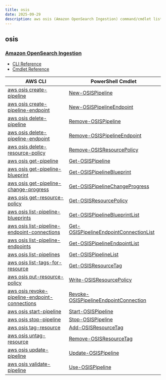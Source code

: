 ```yaml
---
title: osis
date: 2025-09-29
description: aws osis (Amazon OpenSearch Ingestion) command/cmdlet list.
---
```


## osis

### [Amazon OpenSearch Ingestion](https://aws.amazon.com/opensearch-service/features/integration/)

* [CLI Reference](https://awscli.amazonaws.com/v2/documentation/api/latest/reference/osis/index.html)
* [Cmdlet Reference](https://docs.aws.amazon.com/powershell/latest/reference/items/OSIS_cmdlets.html)

|AWS CLI|PowerShell Cmdlet|
|----|----|
|[aws osis create-pipeline](https://awscli.amazonaws.com/v2/documentation/api/latest/reference/osis/create-pipeline.html)|[New-OSISPipeline](https://docs.aws.amazon.com/powershell/latest/reference/items/New-OSISPipeline.html)|
|[aws osis create-pipeline-endpoint](https://awscli.amazonaws.com/v2/documentation/api/latest/reference/osis/create-pipeline-endpoint.html)|[New-OSISPipelineEndpoint](https://docs.aws.amazon.com/powershell/latest/reference/items/New-OSISPipelineEndpoint.html)|
|[aws osis delete-pipeline](https://awscli.amazonaws.com/v2/documentation/api/latest/reference/osis/delete-pipeline.html)|[Remove-OSISPipeline](https://docs.aws.amazon.com/powershell/latest/reference/items/Remove-OSISPipeline.html)|
|[aws osis delete-pipeline-endpoint](https://awscli.amazonaws.com/v2/documentation/api/latest/reference/osis/delete-pipeline-endpoint.html)|[Remove-OSISPipelineEndpoint](https://docs.aws.amazon.com/powershell/latest/reference/items/Remove-OSISPipelineEndpoint.html)|
|[aws osis delete-resource-policy](https://awscli.amazonaws.com/v2/documentation/api/latest/reference/osis/delete-resource-policy.html)|[Remove-OSISResourcePolicy](https://docs.aws.amazon.com/powershell/latest/reference/items/Remove-OSISResourcePolicy.html)|
|[aws osis get-pipeline](https://awscli.amazonaws.com/v2/documentation/api/latest/reference/osis/get-pipeline.html)|[Get-OSISPipeline](https://docs.aws.amazon.com/powershell/latest/reference/items/Get-OSISPipeline.html)|
|[aws osis get-pipeline-blueprint](https://awscli.amazonaws.com/v2/documentation/api/latest/reference/osis/get-pipeline-blueprint.html)|[Get-OSISPipelineBlueprint](https://docs.aws.amazon.com/powershell/latest/reference/items/Get-OSISPipelineBlueprint.html)|
|[aws osis get-pipeline-change-progress](https://awscli.amazonaws.com/v2/documentation/api/latest/reference/osis/get-pipeline-change-progress.html)|[Get-OSISPipelineChangeProgress](https://docs.aws.amazon.com/powershell/latest/reference/items/Get-OSISPipelineChangeProgress.html)|
|[aws osis get-resource-policy](https://awscli.amazonaws.com/v2/documentation/api/latest/reference/osis/get-resource-policy.html)|[Get-OSISResourcePolicy](https://docs.aws.amazon.com/powershell/latest/reference/items/Get-OSISResourcePolicy.html)|
|[aws osis list-pipeline-blueprints](https://awscli.amazonaws.com/v2/documentation/api/latest/reference/osis/list-pipeline-blueprints.html)|[Get-OSISPipelineBlueprintList](https://docs.aws.amazon.com/powershell/latest/reference/items/Get-OSISPipelineBlueprintList.html)|
|[aws osis list-pipeline-endpoint-connections](https://awscli.amazonaws.com/v2/documentation/api/latest/reference/osis/list-pipeline-endpoint-connections.html)|[Get-OSISPipelineEndpointConnectionList](https://docs.aws.amazon.com/powershell/latest/reference/items/Get-OSISPipelineEndpointConnectionList.html)|
|[aws osis list-pipeline-endpoints](https://awscli.amazonaws.com/v2/documentation/api/latest/reference/osis/list-pipeline-endpoints.html)|[Get-OSISPipelineEndpointList](https://docs.aws.amazon.com/powershell/latest/reference/items/Get-OSISPipelineEndpointList.html)|
|[aws osis list-pipelines](https://awscli.amazonaws.com/v2/documentation/api/latest/reference/osis/list-pipelines.html)|[Get-OSISPipelineList](https://docs.aws.amazon.com/powershell/latest/reference/items/Get-OSISPipelineList.html)|
|[aws osis list-tags-for-resource](https://awscli.amazonaws.com/v2/documentation/api/latest/reference/osis/list-tags-for-resource.html)|[Get-OSISResourceTag](https://docs.aws.amazon.com/powershell/latest/reference/items/Get-OSISResourceTag.html)|
|[aws osis put-resource-policy](https://awscli.amazonaws.com/v2/documentation/api/latest/reference/osis/put-resource-policy.html)|[Write-OSISResourcePolicy](https://docs.aws.amazon.com/powershell/latest/reference/items/Write-OSISResourcePolicy.html)|
|[aws osis revoke-pipeline-endpoint-connections](https://awscli.amazonaws.com/v2/documentation/api/latest/reference/osis/revoke-pipeline-endpoint-connections.html)|[Revoke-OSISPipelineEndpointConnection](https://docs.aws.amazon.com/powershell/latest/reference/items/Revoke-OSISPipelineEndpointConnection.html)|
|[aws osis start-pipeline](https://awscli.amazonaws.com/v2/documentation/api/latest/reference/osis/start-pipeline.html)|[Start-OSISPipeline](https://docs.aws.amazon.com/powershell/latest/reference/items/Start-OSISPipeline.html)|
|[aws osis stop-pipeline](https://awscli.amazonaws.com/v2/documentation/api/latest/reference/osis/stop-pipeline.html)|[Stop-OSISPipeline](https://docs.aws.amazon.com/powershell/latest/reference/items/Stop-OSISPipeline.html)|
|[aws osis tag-resource](https://awscli.amazonaws.com/v2/documentation/api/latest/reference/osis/tag-resource.html)|[Add-OSISResourceTag](https://docs.aws.amazon.com/powershell/latest/reference/items/Add-OSISResourceTag.html)|
|[aws osis untag-resource](https://awscli.amazonaws.com/v2/documentation/api/latest/reference/osis/untag-resource.html)|[Remove-OSISResourceTag](https://docs.aws.amazon.com/powershell/latest/reference/items/Remove-OSISResourceTag.html)|
|[aws osis update-pipeline](https://awscli.amazonaws.com/v2/documentation/api/latest/reference/osis/update-pipeline.html)|[Update-OSISPipeline](https://docs.aws.amazon.com/powershell/latest/reference/items/Update-OSISPipeline.html)|
|[aws osis validate-pipeline](https://awscli.amazonaws.com/v2/documentation/api/latest/reference/osis/validate-pipeline.html)|[Use-OSISPipeline](https://docs.aws.amazon.com/powershell/latest/reference/items/Use-OSISPipeline.html)|

